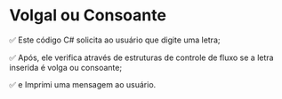 # Volgal ou Consoante

✅ Este código C# solicita ao usuário que digite uma letra;

✅ Após, ele verifica através de estruturas de controle de fluxo se a letra inserida é volga ou consoante;

✅ e Imprimi uma mensagem ao usuário.
